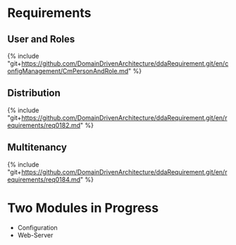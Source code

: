# Requirements

## User and Roles
{% include "git+https://github.com/DomainDrivenArchitecture/ddaRequirement.git/en/configManagement/CmPersonAndRole.md" %}

## Distribution
{% include "git+https://github.com/DomainDrivenArchitecture/ddaRequirement.git/en/requirements/req0182.md" %}

## Multitenancy
{% include "git+https://github.com/DomainDrivenArchitecture/ddaRequirement.git/en/requirements/req0184.md" %}

# Two Modules in Progress
* Configuration
* Web-Server
